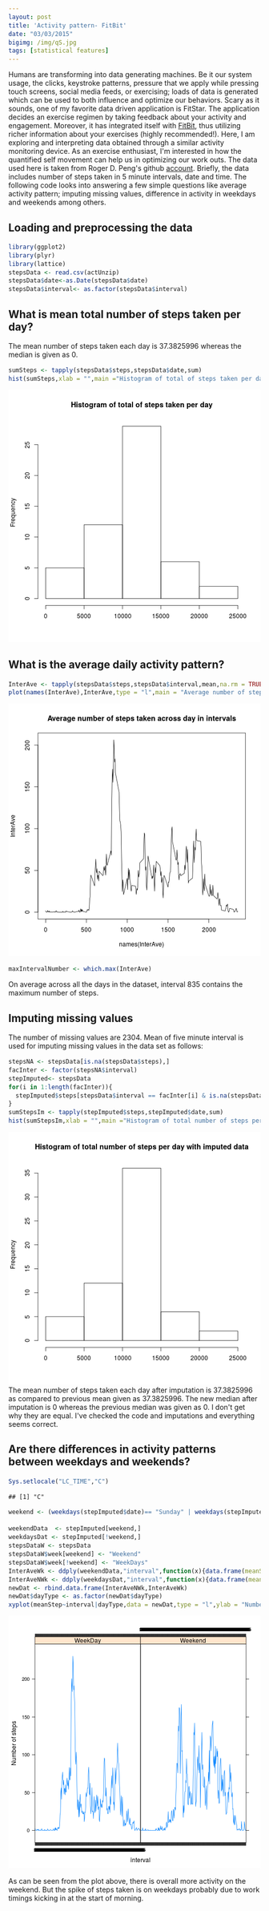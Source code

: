 ```yaml
---
layout: post
title: 'Activity pattern- FitBit'
date: "03/03/2015"
bigimg: /img/qS.jpg
tags: [statistical features] 
---
```


Humans are transforming into data generating machines. Be it our system usage, the clicks, keystroke patterns, pressure that we apply while pressing touch screens, social media feeds, or exercising; loads of data is generated which can be used to both influence and optimize our behaviors. Scary as it sounds, one of my favorite data driven application is FitStar. The application decides an exercise regimen by taking feedback about your activity and engagement. Moreover, it has integrated itself with [FitBit](https://www.fitbit.com/fitstar), thus utilizing richer information about your exercises (highly recommended!). 
Here, I am exploring and interpreting data obtained through a similar activity monitoring device. As an exercise enthusiast, I'm interested in how the quantified self movement can help us in optimizing our work outs. 
The data used here is taken from Roger D. Peng's github [account](https://github.com/rdpeng/RepData_PeerAssessment1). 
Briefly, the data includes number of steps taken in 5 minute intervals, date and time. The following code looks into answering a few simple questions like average activity pattern; imputing missing values, difference in activity in weekdays and weekends among others.



## Loading and preprocessing the data

```r
library(ggplot2)
library(plyr)
library(lattice)
stepsData <- read.csv(actUnzip)
stepsData$date<-as.Date(stepsData$date)
stepsData$interval<- as.factor(stepsData$interval)
```


## What is mean total number of steps taken per day?
The mean number of steps taken each day is 37.3825996 whereas the median is given as 0.

```r
sumSteps <- tapply(stepsData$steps,stepsData$date,sum)
hist(sumSteps,xlab = "",main ="Histogram of total of steps taken per day")
```

![plot of chunk unnamed-chunk-3](/figure/source/2015-03-03-activity/unnamed-chunk-3-1.png)


## What is the average daily activity pattern?

```r
InterAve <- tapply(stepsData$steps,stepsData$interval,mean,na.rm = TRUE)
plot(names(InterAve),InterAve,type = "l",main = "Average number of steps taken across day in intervals")
```

![plot of chunk unnamed-chunk-4](/figure/source/2015-03-03-activity/unnamed-chunk-4-1.png)

```r
maxIntervalNumber <- which.max(InterAve)
```
On average across all the days in the dataset, interval 835 contains the maximum number of steps.

## Imputing missing values
The number of missing values are 2304. Mean of five minute interval is used for imputing missing values in the data set as follows:

```r
stepsNA <- stepsData[is.na(stepsData$steps),]
facInter <- factor(stepsNA$interval)
stepImputed<- stepsData
for(i in 1:length(facInter)){
  stepImputed$steps[stepsData$interval == facInter[i] & is.na(stepsData$steps)] <- InterAve[[facInter[i]]]
}
sumStepsIm <- tapply(stepImputed$steps,stepImputed$date,sum)
hist(sumStepsIm,xlab = "",main ="Histogram of total number of steps per day with imputed data")
```

![plot of chunk unnamed-chunk-5](/figure/source/2015-03-03-activity/unnamed-chunk-5-1.png)
The mean number of steps taken each day after imputation is 37.3825996 as compared to previous mean given as 37.3825996. The new median after imputation is  0 whereas the previous median was given as 0. I don't get why they are equal. I've checked the code and imputations and everything seems correct. 

## Are there differences in activity patterns between weekdays and weekends?

```r
Sys.setlocale("LC_TIME","C")
```

```
## [1] "C"
```

```r
weekend <- (weekdays(stepImputed$date)== "Sunday" | weekdays(stepImputed$date)== "Saturday")

weekendData  <- stepImputed[weekend,]
weekdaysDat <- stepImputed[!weekend,]
stepsDataW <- stepsData
stepsDataW$week[weekend] <- "Weekend" 
stepsDataW$week[!weekend] <- "WeekDays" 
InterAveWk <- ddply(weekendData,"interval",function(x){data.frame(meanStep = mean(x$steps),dayType = "Weekend")})
InterAveNWk <- ddply(weekdaysDat,"interval",function(x){data.frame(meanStep = mean(x$steps),dayType = "WeekDay")})
newDat <- rbind.data.frame(InterAveNWk,InterAveWk)
newDat$dayType <- as.factor(newDat$dayType)
xyplot(meanStep~interval|dayType,data = newDat,type = "l",ylab = "Number of steps")
```

![plot of chunk unnamed-chunk-6](/figure/source/2015-03-03-activity/unnamed-chunk-6-1.png)

As can be seen from the plot above, there is overall more activity on the weekend. But the spike of steps taken is on weekdays probably due to work timings kicking in at the start of morning.
